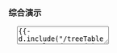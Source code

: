 <h3 id="examples" lay-toc="{level: 2, hot: true, id: 'examples'}" class="layui-hide">综合演示</h3>

<pre class="layui-code" lay-options="{preview: true, codeStyle: 'height: 535px;', text: {preview: '综合演示'}, layout: ['preview', 'code'], tools: ['full'], done: function(obj){
  layui.table.resize('ID-treeTable-demo');
}, toolsEvent: function(oi, type){
  if(type === 'full'){
    layui.table.resize('ID-treeTable-demo');
  }
}}">
  <textarea>
{{- d.include("/treeTable/examples/demo.md") }}
  </textarea>
</pre>




